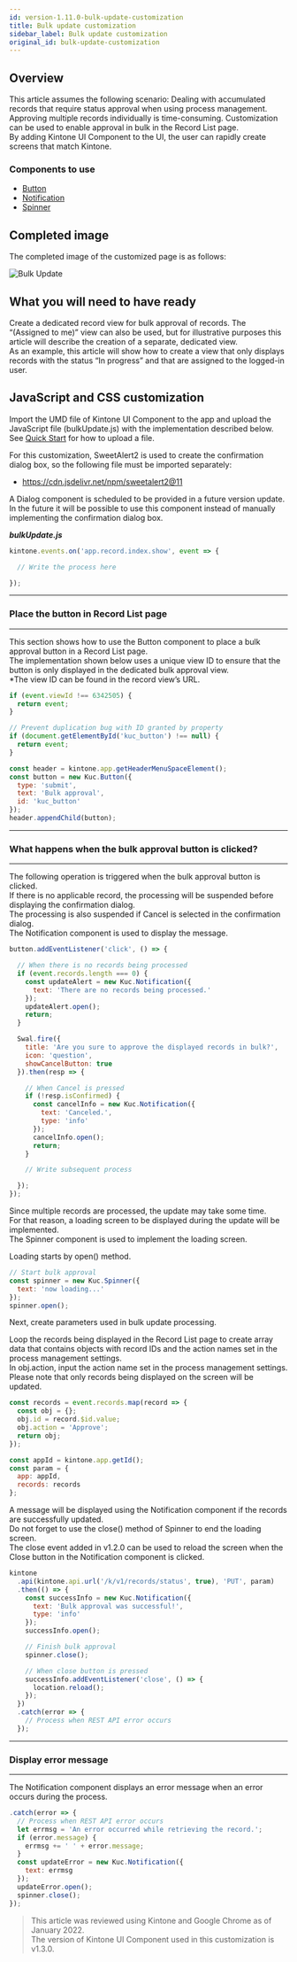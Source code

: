```yaml
---
id: version-1.11.0-bulk-update-customization
title: Bulk update customization
sidebar_label: Bulk update customization
original_id: bulk-update-customization
---
```


## Overview

This article assumes the following scenario: Dealing with accumulated records that require status approval when using process management. <br>
Approving multiple records individually is time-consuming. Customization can be used to enable approval in bulk in the Record List page.<br>
By adding Kintone UI Component to the UI, the user can rapidly create screens that match Kintone.

### Components to use
- [Button](../components/desktop/button.md)
- [Notification](../components/desktop/notification.md)
- [Spinner](../components/desktop/spinner.md)

## Completed image

The completed image of the customized page is as follows:

![Bulk Update](assets/bulk_update.gif)

## What you will need to have ready

Create a dedicated record view for bulk approval of records. The “(Assigned to me)” view can also be used, but for illustrative purposes this article will describe the creation of a separate, dedicated view.<br>
As an example, this article will show how to create a view that only displays records with the status “In progress” and that are assigned to the logged-in user.

## JavaScript and CSS customization

Import the UMD file of Kintone UI Component to the app and upload the JavaScript file (bulkUpdate.js) with the implementation described below.<br>
See [Quick Start](../getting-started/quick-start.md) for how to upload a file.<br>

For this customization, SweetAlert2 is used to create the confirmation dialog box, so the following file must be imported separately:
- https://cdn.jsdelivr.net/npm/sweetalert2@11

A Dialog component is scheduled to be provided in a future version update. In the future it will be possible to use this component instead of manually implementing the confirmation dialog box.

***bulkUpdate.js***

```javascript
kintone.events.on('app.record.index.show', event => {

  // Write the process here

});
```
---
### Place the button in Record List page
---

This section shows how to use the Button component to place a bulk approval button in a Record List page.<br>
The implementation shown below uses a unique view ID to ensure that the button is only displayed in the dedicated bulk approval view.<br>
*The view ID can be found in the record view’s URL.

```javascript
if (event.viewId !== 6342505) {
  return event;
}

// Prevent duplication bug with ID granted by property
if (document.getElementById('kuc_button') !== null) {
  return event;
}

const header = kintone.app.getHeaderMenuSpaceElement();
const button = new Kuc.Button({
  type: 'submit',
  text: 'Bulk approval',
  id: 'kuc_button'
});
header.appendChild(button);
```

---
### What happens when the bulk approval button is clicked?
---

The following operation is triggered when the bulk approval button is clicked.<br>
If there is no applicable record, the processing will be suspended before displaying the confirmation dialog. <br>
The processing is also suspended if Cancel is selected in the confirmation dialog.<br>
The Notification component is used to display the message.

```javascript
button.addEventListener('click', () => {

  // When there is no records being processed
  if (event.records.length === 0) {
    const updateAlert = new Kuc.Notification({
      text: 'There are no records being processed.'
    });
    updateAlert.open();
    return;
  }

  Swal.fire({
    title: 'Are you sure to approve the displayed records in bulk?',
    icon: 'question',
    showCancelButton: true
  }).then(resp => {

    // When Cancel is pressed
    if (!resp.isConfirmed) {
      const cancelInfo = new Kuc.Notification({
        text: 'Canceled.',
        type: 'info'
      });
      cancelInfo.open();
      return;
    }

    // Write subsequent process

  });
});
```
Since multiple records are processed, the update may take some time.<br>
For that reason, a loading screen to be displayed during the update will be implemented.<br>
The Spinner component is used to implement the loading screen.<br>

Loading starts by open() method.

```javascript
// Start bulk approval
const spinner = new Kuc.Spinner({
  text: 'now loading...'
});
spinner.open();
```
Next, create parameters used in bulk update processing.

Loop the records being displayed in the Record List page to create array data that contains objects with record IDs and the action names set in the process management settings.<br>
In obj.action, input the action name set in the process management settings.<br>
Please note that only records being displayed on the screen will be updated.

```javascript
const records = event.records.map(record => {
  const obj = {};
  obj.id = record.$id.value;
  obj.action = 'Approve';
  return obj;
});

const appId = kintone.app.getId();
const param = {
  app: appId,
  records: records
};
```

A message will be displayed using the Notification component if the records are successfully updated.<br>
Do not forget to use the close() method of Spinner to end the loading screen.<br>
The close event added in v1.2.0 can be used to reload the screen when the Close button in the Notification component is clicked.

```javascript
kintone
  .api(kintone.api.url('/k/v1/records/status', true), 'PUT', param)
  .then(() => {
    const successInfo = new Kuc.Notification({
      text: 'Bulk approval was successful!',
      type: 'info'
    });
    successInfo.open();

    // Finish bulk approval
    spinner.close();

    // When close button is pressed
    successInfo.addEventListener('close', () => {
      location.reload();
    });
  })
  .catch(error => {
    // Process when REST API error occurs
  });
```

---
### Display error message
---

The Notification component displays an error message when an error occurs during the process.

```javascript
.catch(error => {
  // Process when REST API error occurs
  let errmsg = 'An error occurred while retrieving the record.';
  if (error.message) {
    errmsg += ' ' + error.message;
  }
  const updateError = new Kuc.Notification({
    text: errmsg
  });
  updateError.open();
  spinner.close();
});
```

> This article was reviewed using Kintone and Google Chrome as of January 2022.<br>
> The version of Kintone UI Component used in this customization is v1.3.0.
